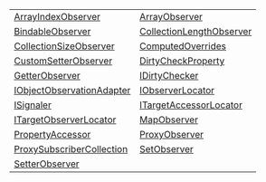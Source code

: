 |                                                                                                             |                                                                                                                   |
| ----------------------------------------------------------------------------------------------------------- | ----------------------------------------------------------------------------------------------------------------- |
| [ArrayIndexObserver](/runtime/observation/interface/array-observer/arrayindexobserver.md)                   | [ArrayObserver](/runtime/observation/interface/array-observer/arrayobserver.md)                                   |
| [BindableObserver](/runtime/observation/interface/bindable-observer/bindableobserver.md)                    | [CollectionLengthObserver](/runtime/observation/interface/collection-length-observer/collectionlengthobserver.md) |
| [CollectionSizeObserver](/runtime/observation/interface/collection-size-observer/collectionsizeobserver.md) | [ComputedOverrides](/runtime/observation/interface/computed-observer/computedoverrides.md)                        |
| [CustomSetterObserver](/runtime/observation/interface/computed-observer/customsetterobserver.md)            | [DirtyCheckProperty](/runtime/observation/interface/dirty-checker/dirtycheckproperty.md)                          |
| [GetterObserver](/runtime/observation/interface/computed-observer/getterobserver.md)                        | [IDirtyChecker](/runtime/observation/interface/dirty-checker/idirtychecker.md)                                    |
| [IObjectObservationAdapter](/runtime/observation/interface/observer-locator/iobjectobservationadapter.md)   | [IObserverLocator](/runtime/observation/interface/observer-locator/iobserverlocator.md)                           |
| [ISignaler](/runtime/observation/interface/signaler/isignaler.md)                                           | [ITargetAccessorLocator](/runtime/observation/interface/observer-locator/itargetaccessorlocator.md)               |
| [ITargetObserverLocator](/runtime/observation/interface/observer-locator/itargetobserverlocator.md)         | [MapObserver](/runtime/observation/interface/map-observer/mapobserver.md)                                         |
| [PropertyAccessor](/runtime/observation/interface/property-accessor/propertyaccessor.md)                    | [ProxyObserver](/runtime/observation/interface/proxy-observer/proxyobserver.md)                                   |
| [ProxySubscriberCollection](/runtime/observation/interface/proxy-observer/proxysubscribercollection.md)     | [SetObserver](/runtime/observation/interface/set-observer/setobserver.md)                                         |
| [SetterObserver](/runtime/observation/interface/setter-observer/setterobserver.md)                          |                                                                                                                   |
